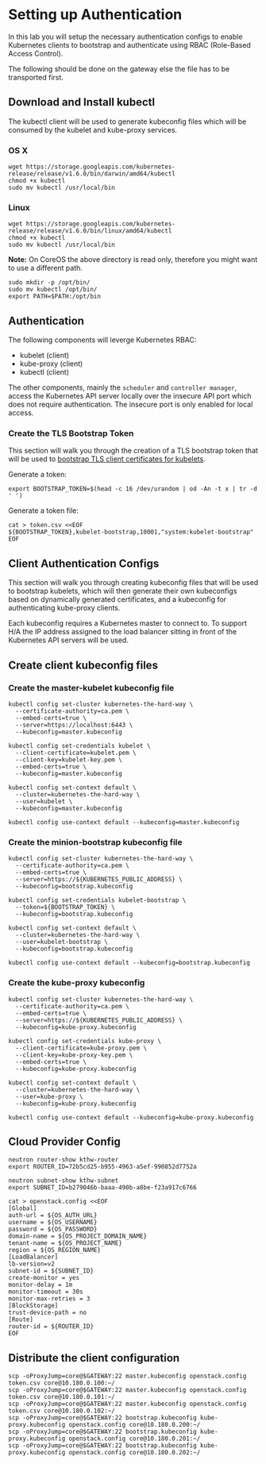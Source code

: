 # Setting up Authentication

In this lab you will setup the necessary authentication configs to enable Kubernetes clients to bootstrap and authenticate using RBAC (Role-Based Access Control).

The following should be done on the gateway else the file has to be transported first.

## Download and Install kubectl

The kubectl client will be used to generate kubeconfig files which will be consumed by the kubelet and kube-proxy services. 

### OS X

```
wget https://storage.googleapis.com/kubernetes-release/release/v1.6.0/bin/darwin/amd64/kubectl
chmod +x kubectl
sudo mv kubectl /usr/local/bin
```

### Linux

```
wget https://storage.googleapis.com/kubernetes-release/release/v1.6.0/bin/linux/amd64/kubectl
chmod +x kubectl
sudo mv kubectl /usr/local/bin
```

**Note:** On CoreOS the above directory is read only, therefore you might want to use a different path.
```
sudo mkdir -p /opt/bin/
sudo mv kubectl /opt/bin/
export PATH=$PATH:/opt/bin
```

## Authentication

The following components will leverge Kubernetes RBAC:

* kubelet (client)
* kube-proxy (client)
* kubectl (client)

The other components, mainly the `scheduler` and `controller manager`, access the Kubernetes API server locally over the insecure API port which does not require authentication. The insecure port is only enabled for local access.

### Create the TLS Bootstrap Token

This section will walk you through the creation of a TLS bootstrap token that will be used to [bootstrap TLS client certificates for kubelets](https://kubernetes.io/docs/admin/kubelet-tls-bootstrapping/). 

Generate a token:

```
export BOOTSTRAP_TOKEN=$(head -c 16 /dev/urandom | od -An -t x | tr -d ' ')
```

Generate a token file:

```
cat > token.csv <<EOF
${BOOTSTRAP_TOKEN},kubelet-bootstrap,10001,"system:kubelet-bootstrap"
EOF
```

## Client Authentication Configs

This section will walk you through creating kubeconfig files that will be used to bootstrap kubelets, which will then generate their own kubeconfigs based on dynamically generated certificates, and a kubeconfig for authenticating kube-proxy clients.

Each kubeconfig requires a Kubernetes master to connect to. To support H/A the IP address assigned to the load balancer sitting in front of the Kubernetes API servers will be used.

## Create client kubeconfig files

### Create the master-kubelet kubeconfig file

```
kubectl config set-cluster kubernetes-the-hard-way \
  --certificate-authority=ca.pem \
  --embed-certs=true \
  --server=https://localhost:6443 \
  --kubeconfig=master.kubeconfig

kubectl config set-credentials kubelet \
  --client-certificate=kubelet.pem \
  --client-key=kubelet-key.pem \
  --embed-certs=true \
  --kubeconfig=master.kubeconfig

kubectl config set-context default \
  --cluster=kubernetes-the-hard-way \
  --user=kubelet \
  --kubeconfig=master.kubeconfig

kubectl config use-context default --kubeconfig=master.kubeconfig
```

### Create the minion-bootstrap kubeconfig file

```
kubectl config set-cluster kubernetes-the-hard-way \
  --certificate-authority=ca.pem \
  --embed-certs=true \
  --server=https://${KUBERNETES_PUBLIC_ADDRESS} \
  --kubeconfig=bootstrap.kubeconfig

kubectl config set-credentials kubelet-bootstrap \
  --token=${BOOTSTRAP_TOKEN} \
  --kubeconfig=bootstrap.kubeconfig

kubectl config set-context default \
  --cluster=kubernetes-the-hard-way \
  --user=kubelet-bootstrap \
  --kubeconfig=bootstrap.kubeconfig

kubectl config use-context default --kubeconfig=bootstrap.kubeconfig
```

### Create the kube-proxy kubeconfig


```
kubectl config set-cluster kubernetes-the-hard-way \
  --certificate-authority=ca.pem \
  --embed-certs=true \
  --server=https://${KUBERNETES_PUBLIC_ADDRESS} \
  --kubeconfig=kube-proxy.kubeconfig

kubectl config set-credentials kube-proxy \
  --client-certificate=kube-proxy.pem \
  --client-key=kube-proxy-key.pem \
  --embed-certs=true \
  --kubeconfig=kube-proxy.kubeconfig

kubectl config set-context default \
  --cluster=kubernetes-the-hard-way \
  --user=kube-proxy \
  --kubeconfig=kube-proxy.kubeconfig

kubectl config use-context default --kubeconfig=kube-proxy.kubeconfig
```

## Cloud Provider Config

```
neutron router-show kthw-router 
export ROUTER_ID=72b5cd25-b955-4963-a5ef-990852d7752a

neutron subnet-show kthw-subnet
export SUBNET_ID=b279046b-baaa-490b-a8be-f23a917c6766
```

```
cat > openstack.config <<EOF
[Global]
auth-url = ${OS_AUTH_URL} 
username = ${OS_USERNAME} 
password = ${OS_PASSWORD} 
domain-name = ${OS_PROJECT_DOMAIN_NAME}
tenant-name = ${OS_PROJECT_NAME} 
region = ${OS_REGION_NAME} 
[LoadBalancer]
lb-version=v2
subnet-id = ${SUBNET_ID}
create-monitor = yes
monitor-delay = 1m
monitor-timeout = 30s
monitor-max-retries = 3
[BlockStorage]
trust-device-path = no
[Route]
router-id = ${ROUTER_ID}
EOF
```

## Distribute the client configuration 

```
scp -oProxyJump=core@$GATEWAY:22 master.kubeconfig openstack.config token.csv core@10.180.0.100:~/
scp -oProxyJump=core@$GATEWAY:22 master.kubeconfig openstack.config token.csv core@10.180.0.101:~/
scp -oProxyJump=core@$GATEWAY:22 master.kubeconfig openstack.config token.csv core@10.180.0.102:~/
scp -oProxyJump=core@$GATEWAY:22 bootstrap.kubeconfig kube-proxy.kubeconfig openstack.config core@10.180.0.200:~/
scp -oProxyJump=core@$GATEWAY:22 bootstrap.kubeconfig kube-proxy.kubeconfig openstack.config core@10.180.0.201:~/
scp -oProxyJump=core@$GATEWAY:22 bootstrap.kubeconfig kube-proxy.kubeconfig openstack.config core@10.180.0.202:~/
```
